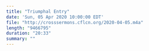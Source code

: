 ```yaml
---
title: "Triumphal Entry"
date: 'Sun, 05 Apr 2020 10:00:00 EDT'
file: "http://crosssermons.cflcn.org/2020-04-05.m4a"
length: "9466795"
duration: "20:33"
summary: ""
---
```

